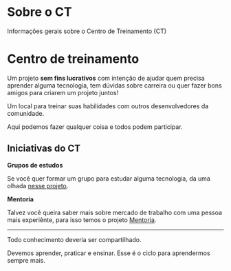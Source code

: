 # Sobre o CT

Informações gerais sobre o Centro de Treinamento (CT)

# Centro de treinamento

Um projeto **sem fins lucrativos** com intenção de ajudar quem precisa aprender alguma tecnologia, tem dúvidas sobre carreira ou quer fazer bons amigos para criarem um projeto juntos!

Um local para treinar suas habilidades com outros desenvolvedores da comunidade.

Aqui podemos fazer qualquer coisa e todos podem participar.

## Iniciativas do CT

**Grupos de estudos**

Se você quer formar um grupo para estudar alguma tecnologia, da uma olhada [nesse projeto](https://github.com/training-center/study-groups).

**Mentoria**

Talvez você queira saber mais sobre mercado de trabalho com uma pessoa mais experiênte, para isso temos o projeto [Mentoria](https://github.com/training-center/mentoria).

---

Todo conhecimento deveria ser compartilhado.

Devemos aprender, praticar e ensinar. Esse é o ciclo para aprendermos sempre mais.


